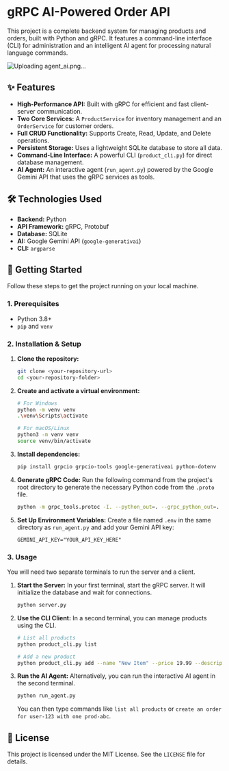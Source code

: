 # gRPC AI-Powered Order API

This project is a complete backend system for managing products and orders, built with Python and gRPC. It features a command-line interface (CLI) for administration and an intelligent AI agent for processing natural language commands.

![Uploading agent_ai.png…]()


## ✨ Features

* **High-Performance API:** Built with gRPC for efficient and fast client-server communication.
* **Two Core Services:** A `ProductService` for inventory management and an `OrderService` for customer orders.
* **Full CRUD Functionality:** Supports Create, Read, Update, and Delete operations.
* **Persistent Storage:** Uses a lightweight SQLite database to store all data.
* **Command-Line Interface:** A powerful CLI (`product_cli.py`) for direct database management.
* **AI Agent:** An interactive agent (`run_agent.py`) powered by the Google Gemini API that uses the gRPC services as tools.

## 🛠️ Technologies Used

* **Backend:** Python
* **API Framework:** gRPC, Protobuf
* **Database:** SQLite
* **AI:** Google Gemini API (`google-generativai`)
* **CLI:** `argparse`

## 🚀 Getting Started

Follow these steps to get the project running on your local machine.

### 1. Prerequisites

* Python 3.8+
* `pip` and `venv`

### 2. Installation & Setup

1.  **Clone the repository:**
    ```bash
    git clone <your-repository-url>
    cd <your-repository-folder>
    ```

2.  **Create and activate a virtual environment:**
    ```bash
    # For Windows
    python -m venv venv
    .\venv\Scripts\activate

    # For macOS/Linux
    python3 -m venv venv
    source venv/bin/activate
    ```

3.  **Install dependencies:**
    ```bash
    pip install grpcio grpcio-tools google-generativeai python-dotenv
    ```

4.  **Generate gRPC Code:**
    Run the following command from the project's root directory to generate the necessary Python code from the `.proto` file.
    ```bash
    python -m grpc_tools.protoc -I. --python_out=. --grpc_python_out=. order_api.proto
    ```

5.  **Set Up Environment Variables:**
    Create a file named `.env` in the same directory as `run_agent.py` and add your Gemini API key:
    ```
    GEMINI_API_KEY="YOUR_API_KEY_HERE"
    ```

### 3. Usage

You will need two separate terminals to run the server and a client.

1.  **Start the Server:**
    In your first terminal, start the gRPC server. It will initialize the database and wait for connections.
    ```bash
    python server.py
    ```

2.  **Use the CLI Client:**
    In a second terminal, you can manage products using the CLI.
    ```bash
    # List all products
    python product_cli.py list

    # Add a new product
    python product_cli.py add --name "New Item" --price 19.99 --description "A test item"
    ```

3.  **Run the AI Agent:**
    Alternatively, you can run the interactive AI agent in the second terminal.
    ```bash
    python run_agent.py
    ```
    You can then type commands like `list all products` or `create an order for user-123 with one prod-abc`.

## 📄 License

This project is licensed under the MIT License. See the `LICENSE` file for details.
